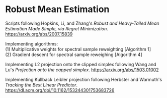 # Robust Mean Estimation

Scripts following Hopkins, Li, and Zhang's *Robust and Heavy-Tailed Mean Estimation Made Simple, via Regret Minimization*.
https://arxiv.org/abs/2007.15839

Implementing algorithms: <br>
(1) Multiplicative weights for spectral sample reweighting [Algorithm 1] <br>
(2) Gradient descent for spectral sample reweighing [Algorithm 4]

Implementing L2 projection onto the clipped simplex following Wang and Lu's *Projection onto the capped simplex*.
https://arxiv.org/abs/1503.01002

Implementing Kullback Leibler projection following Herbster and Warmuth's *Tracking the Best Linear Predictor*.
https://dl.acm.org/doi/10.1162/153244301753683726
